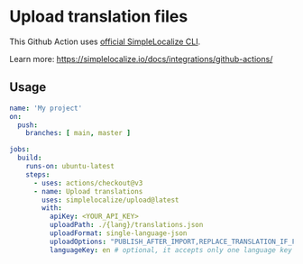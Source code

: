 # Upload translation files

This Github Action uses [official SimpleLocalize CLI](https://github.com/simplelocalize/simplelocalize-cli).

Learn more: https://simplelocalize.io/docs/integrations/github-actions/

## Usage

```yml
name: 'My project'
on:
  push:
    branches: [ main, master ]

jobs:
  build:
    runs-on: ubuntu-latest
    steps:
      - uses: actions/checkout@v3
      - name: Upload translations
        uses: simplelocalize/upload@latest
        with:
          apiKey: <YOUR_API_KEY>
          uploadPath: ./{lang}/translations.json
          uploadFormat: single-language-json
          uploadOptions: "PUBLISH_AFTER_IMPORT,REPLACE_TRANSLATION_IF_FOUND" # optional
          languageKey: en # optional, it accepts only one language key
```
